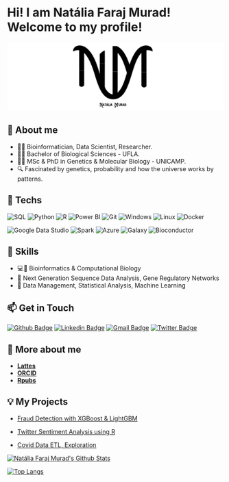 # Hi! I am Natália Faraj Murad! Welcome to my profile!

![ ](logobanner.png)

##  :panda_face: About me

* :woman_technologist: Bioinformatician, Data Scientist, Researcher.
* :woman_student: Bachelor of Biological Sciences - UFLA.
* :woman_teacher: MSc & PhD in Genetics & Molecular Biology - UNICAMP.
* :mag: Fascinated by genetics, probability and how the universe works by patterns.

## :robot: Techs

![SQL](https://img.shields.io/badge/-SQL-DC143C?style=flat-square&logo=mysql&logoColor=white)
![Python](https://img.shields.io/badge/-Python-32CD32?style=flat-square&logo=python&logoColor=white)
![R](https://img.shields.io/badge/-R-0000FF?style=flat-square&logo=r&logoColor=white)
![Power BI](https://img.shields.io/badge/-PowerBI-FFD700?style=flat-square&logo=microsoft&logoColor=white)
![Git](https://img.shields.io/badge/-Git-B0C4DE?style=flat-square&logo=git&logoColor=white)
![Windows](https://img.shields.io/badge/-Windows-00ADEF?style=flat-square&logo=windows&logoColor=white)
![Linux](https://img.shields.io/badge/-Linux-FF69B4?style=flat-square&logo=linux&logoColor=white)
![Docker](https://img.shields.io/badge/-Docker-00BFFF?style=flat-square&logo=docker&logoColor=white)

![Google Data Studio](https://img.shields.io/badge/-GoogleDataStudio-1E90FF?style=flat-square&logo=google&logoColor=white)
![Spark](https://img.shields.io/badge/-Spark-FF4500?style=flat-square&logo=apachespark&logoColor=white)
![Azure](https://img.shields.io/badge/-Azure-000080?style=flat-square&logo=microsoft&logoColor=white)
![Galaxy](https://img.shields.io/badge/-Galaxy-F05032?style=flat-square&logo=galaxy&logoColor=white)
![Bioconductor](https://img.shields.io/badge/-Bioconductor-7B68EE?style=flat-square&logo=data:https://raw.githubusercontent.com/Bioconductor/bioconductor.org/master/assets/images/logo/jpg/bioconductor_note.jpg&logoColor=white)


## :toolbox: Skills

* :computer::dna: Bioinformatics & Computational Biology
* :dna: Next Generation Sequence Data Analysis, Gene Regulatory Networks
* :file_folder: Data Management, Statistical Analysis, Machine Learning

## :mailbox: Get in Touch

[![Github Badge](https://img.shields.io/badge/-Github-000?style=flat-square&logo=Github&logoColor=white&link=https://github.com/natmurad)](https://github.com/natmurad)
[![Linkedin Badge](https://img.shields.io/badge/-LinkedIn-blue?style=flat-square&logo=Linkedin&logoColor=white&link=https://www.linkedin.com/in/natmurad/)](https://www.linkedin.com/in/natmurad/)
[![Gmail Badge](https://img.shields.io/badge/-Gmail-c14438?style=flat-square&logo=Gmail&logoColor=white&link=mailto:nataliafmurad@gmail.com)](mailto:nataliafmurad@gmail.com)
[![Twitter Badge](https://img.shields.io/badge/-Twitter-blue?style=flat-square&logo=Twitter&logoColor=white&link=https://twitter.com/Nataliafmurad)](https://twitter.com/Nataliafmurad)

## :speech_balloon: More about me

* [**Lattes**](http://lattes.cnpq.br/4675049911569295)
* [**ORCID**](https://orcid.org/0000-0001-7652-2567)
* [**Rpubs**](https://www.rpubs.com/natmurad)


## :bulb: My Projects

* [Fraud Detection with XGBoost & LightGBM](https://github.com/natmurad/TalkingDataAdtrackingFraudDetection)

* [Twitter Sentiment Analysis using R](https://github.com/natmurad/SentimentAnalysisTwitter)

* [Covid Data ETL, Exploration](https://github.com/natmurad/MappingCovidDeaths)

[![Natália Faraj Murad's Github Stats](https://github-readme-stats.vercel.app/api?username=natmurad)](https://github.com/natmurad/github-readme-stats)

[![Top Langs](https://github-readme-stats.vercel.app/api/top-langs/?username=natmurad)](https://github.com/natmurad/github-readme-stats)
